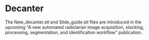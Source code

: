 # Decanter

The New_decanter.stl and Slide_guide.stl files are introduced in the upcoming "A new automated radiolarian image acquisition, stacking, processing, segmentation, and identification workflow" publication.
